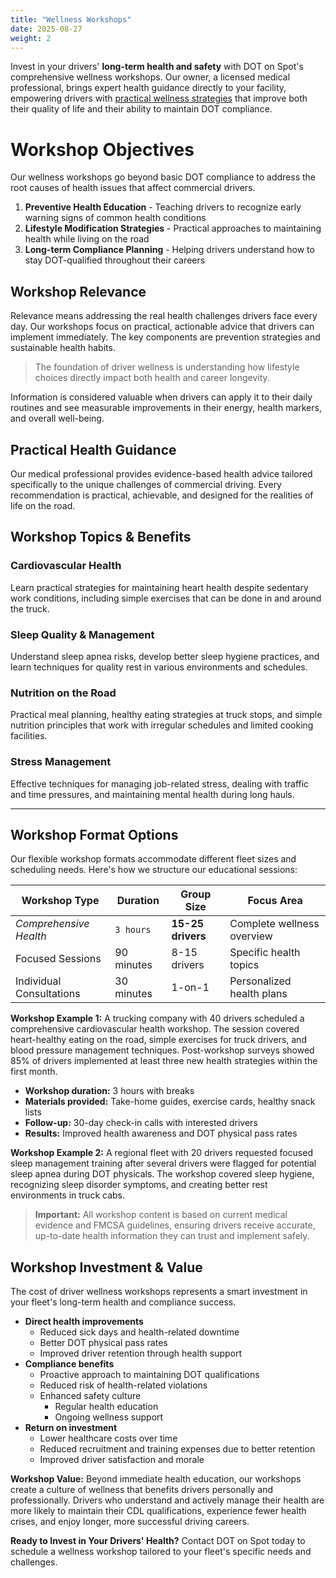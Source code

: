 ```yaml
---
title: "Wellness Workshops"
date: 2025-08-27
weight: 2
---
```


Invest in your drivers' **long-term health and safety** with DOT on Spot's comprehensive wellness workshops. Our owner, a licensed medical professional, brings expert health guidance directly to your facility, empowering drivers with [practical wellness strategies](#workshop-topics) that improve both their quality of life and their ability to maintain DOT compliance.

# Workshop Objectives

Our wellness workshops go beyond basic DOT compliance to address the root causes of health issues that affect commercial drivers.

1. **Preventive Health Education** - Teaching drivers to recognize early warning signs of common health conditions
2. **Lifestyle Modification Strategies** - Practical approaches to maintaining health while living on the road
3. **Long-term Compliance Planning** - Helping drivers understand how to stay DOT-qualified throughout their careers

## Workshop Relevance

Relevance means addressing the real health challenges drivers face every day. Our workshops focus on practical, actionable advice that drivers can implement immediately. The key components are prevention strategies and sustainable health habits.

> The foundation of driver wellness is understanding how lifestyle choices directly impact both health and career longevity.

Information is considered valuable when drivers can apply it to their daily routines and see measurable improvements in their energy, health markers, and overall well-being.

## Practical Health Guidance

Our medical professional provides evidence-based health advice tailored specifically to the unique challenges of commercial driving. Every recommendation is practical, achievable, and designed for the realities of life on the road.

## Workshop Topics & Benefits

### Cardiovascular Health
Learn practical strategies for maintaining heart health despite sedentary work conditions, including simple exercises that can be done in and around the truck.

### Sleep Quality & Management
Understand sleep apnea risks, develop better sleep hygiene practices, and learn techniques for quality rest in various environments and schedules.

### Nutrition on the Road
Practical meal planning, healthy eating strategies at truck stops, and simple nutrition principles that work with irregular schedules and limited cooking facilities.

### Stress Management
Effective techniques for managing job-related stress, dealing with traffic and time pressures, and maintaining mental health during long hauls.

---

## Workshop Format Options

Our flexible workshop formats accommodate different fleet sizes and scheduling needs. Here's how we structure our educational sessions:

| Workshop Type | Duration | Group Size | Focus Area |
| ------------- | -------- | ---------- | ---------- |
| _Comprehensive Health_ | `3 hours` | **15-25 drivers** | Complete wellness overview |
| Focused Sessions | 90 minutes | 8-15 drivers | Specific health topics |
| Individual Consultations | 30 minutes | 1-on-1 | Personalized health plans |

**Workshop Example 1:** A trucking company with 40 drivers scheduled a comprehensive cardiovascular health workshop. The session covered heart-healthy eating on the road, simple exercises for truck drivers, and blood pressure management techniques. Post-workshop surveys showed 85% of drivers implemented at least three new health strategies within the first month.

- **Workshop duration:** 3 hours with breaks
- **Materials provided:** Take-home guides, exercise cards, healthy snack lists
- **Follow-up:** 30-day check-in calls with interested drivers
- **Results:** Improved health awareness and DOT physical pass rates

**Workshop Example 2:** A regional fleet with 20 drivers requested focused sleep management training after several drivers were flagged for potential sleep apnea during DOT physicals. The workshop covered sleep hygiene, recognizing sleep disorder symptoms, and creating better rest environments in truck cabs.

> **Important:** All workshop content is based on current medical evidence and FMCSA guidelines, ensuring drivers receive accurate, up-to-date health information they can trust and implement safely.

## Workshop Investment & Value

The cost of driver wellness workshops represents a smart investment in your fleet's long-term health and compliance success.

- **Direct health improvements**
  - Reduced sick days and health-related downtime
  - Better DOT physical pass rates
  - Improved driver retention through health support
- **Compliance benefits**
  - Proactive approach to maintaining DOT qualifications
  - Reduced risk of health-related violations
  - Enhanced safety culture
    - Regular health education
    - Ongoing wellness support
- **Return on investment**
  - Lower healthcare costs over time
  - Reduced recruitment and training expenses due to better retention
  - Improved driver satisfaction and morale

**Workshop Value:** Beyond immediate health education, our workshops create a culture of wellness that benefits drivers personally and professionally. Drivers who understand and actively manage their health are more likely to maintain their CDL qualifications, experience fewer health crises, and enjoy longer, more successful driving careers.

**Ready to Invest in Your Drivers' Health?** Contact DOT on Spot today to schedule a wellness workshop tailored to your fleet's specific needs and challenges.
